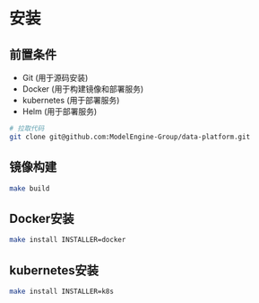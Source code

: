 # 安装

## 前置条件

- Git (用于源码安装)
- Docker (用于构建镜像和部署服务)
- kubernetes (用于部署服务)
- Helm (用于部署服务)

```bash
# 拉取代码
git clone git@github.com:ModelEngine-Group/data-platform.git
```

## 镜像构建

```bash
make build
```

## Docker安装

```bash
make install INSTALLER=docker
```

## kubernetes安装

```bash
make install INSTALLER=k8s
```